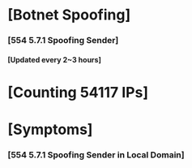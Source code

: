 # [Botnet Spoofing]
### [554 5.7.1 Spoofing Sender]
#### [Updated every 2~3 hours]

# [Counting 54117 IPs]

# [Symptoms] 
###   [554 5.7.1 Spoofing Sender in Local Domain]
